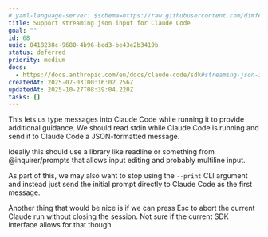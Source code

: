 ```yaml
---
# yaml-language-server: $schema=https://raw.githubusercontent.com/dimfeld/llmutils/main/schema/rmplan-plan-schema.json
title: Support streaming json input for Claude Code
goal: ""
id: 68
uuid: 0418238c-9680-4b96-bed3-be43e2b3419b
status: deferred
priority: medium
docs:
  - https://docs.anthropic.com/en/docs/claude-code/sdk#streaming-json-input
createdAt: 2025-07-03T00:16:02.256Z
updatedAt: 2025-10-27T08:39:04.220Z
tasks: []
---
```


This lets us type messages into Claude Code while running it to provide additional guidance. We should read stdin while Claude Code is running and send it to Claude Code a JSON-formatted message.

Ideally this should use a library like readline or something from @inquirer/prompts that allows input editing and
probably multiline input.

As part of this, we may also want to stop using the `--print` CLI argument and instead just send the initial prompt
directly to Claude Code as the first message.

Another thing that would be nice is if we can press Esc to abort the current Claude run without closing the session. Not
sure if the current SDK interface allows for that though.
